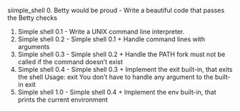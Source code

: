 siimple_shell
0. Betty would be proud - Write a beautiful code that passes the Betty checks
1. Simple shell 0.1 - Write a UNIX command line interpreter.
2. Simple shell 0.2 - Simple shell 0.1 + Handle command lines with arguments
3. Simple shell 0.3 - Simple shell 0.2 + Handle the PATH fork must not be called if the command doesn’t exist
4. Simple shell 0.4 - Simple shell 0.3 + Implement the exit built-in, that exits the shell Usage: exit You don’t have to handle any argument to the built-in exit
5. Simple shell 1.0 - Simple shell 0.4 + Implement the env built-in, that prints the current environment
